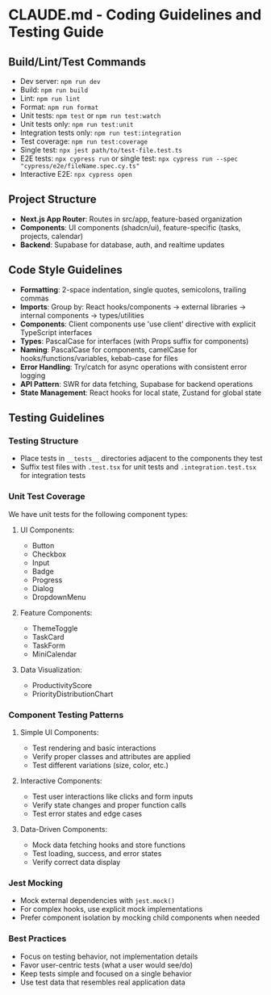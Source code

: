 # CLAUDE.md - Coding Guidelines and Testing Guide

## Build/Lint/Test Commands
- Dev server: `npm run dev`
- Build: `npm run build`
- Lint: `npm run lint`
- Format: `npm run format`
- Unit tests: `npm test` or `npm run test:watch`
- Unit tests only: `npm run test:unit`
- Integration tests only: `npm run test:integration`
- Test coverage: `npm run test:coverage`
- Single test: `npx jest path/to/test-file.test.ts`
- E2E tests: `npx cypress run` or single test: `npx cypress run --spec "cypress/e2e/fileName.spec.cy.ts"`
- Interactive E2E: `npx cypress open`

## Project Structure
- **Next.js App Router**: Routes in src/app, feature-based organization
- **Components**: UI components (shadcn/ui), feature-specific (tasks, projects, calendar)
- **Backend**: Supabase for database, auth, and realtime updates

## Code Style Guidelines
- **Formatting**: 2-space indentation, single quotes, semicolons, trailing commas
- **Imports**: Group by: React hooks/components → external libraries → internal components → types/utilities
- **Components**: Client components use 'use client' directive with explicit TypeScript interfaces
- **Types**: PascalCase for interfaces (with Props suffix for components)
- **Naming**: PascalCase for components, camelCase for hooks/functions/variables, kebab-case for files
- **Error Handling**: Try/catch for async operations with consistent error logging
- **API Pattern**: SWR for data fetching, Supabase for backend operations
- **State Management**: React hooks for local state, Zustand for global state

## Testing Guidelines

### Testing Structure
- Place tests in `__tests__` directories adjacent to the components they test
- Suffix test files with `.test.tsx` for unit tests and `.integration.test.tsx` for integration tests

### Unit Test Coverage
We have unit tests for the following component types:

1. UI Components:
   - Button
   - Checkbox
   - Input
   - Badge
   - Progress
   - Dialog
   - DropdownMenu

2. Feature Components:
   - ThemeToggle
   - TaskCard
   - TaskForm
   - MiniCalendar

3. Data Visualization:
   - ProductivityScore
   - PriorityDistributionChart

### Component Testing Patterns
1. Simple UI Components:
   - Test rendering and basic interactions
   - Verify proper classes and attributes are applied
   - Test different variations (size, color, etc.)

2. Interactive Components:
   - Test user interactions like clicks and form inputs
   - Verify state changes and proper function calls
   - Test error states and edge cases

3. Data-Driven Components:
   - Mock data fetching hooks and store functions
   - Test loading, success, and error states
   - Verify correct data display

### Jest Mocking
- Mock external dependencies with `jest.mock()`
- For complex hooks, use explicit mock implementations
- Prefer component isolation by mocking child components when needed

### Best Practices
- Focus on testing behavior, not implementation details
- Favor user-centric tests (what a user would see/do)
- Keep tests simple and focused on a single behavior
- Use test data that resembles real application data